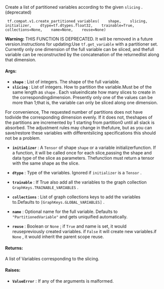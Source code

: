 Create a list of partitioned variables according to the given  `slicing` . (deprecated)

```
 tf.compat.v1.create_partitioned_variables(    shape,    slicing,    initializer,    dtype=tf.dtypes.float32,    trainable=True,    collections=None,    name=None,    reuse=None) 
```


**Warning:**  THIS FUNCTION IS DEPRECATED. It will be removed in a future version.Instructions for updating:Use  `tf.get_variable`  with a partitioner set.
Currently only one dimension of the full variable can be sliced, and thefull variable can be reconstructed by the concatenation of the returnedlist along that dimension.

#### Args:
- **`shape`** : List of integers.  The shape of the full variable.
- **`slicing`** : List of integers.  How to partition the variable.Must be of the same length as  `shape` .  Each valueindicate how many slices to create in the correspondingdimension.  Presently only one of the values can be more than 1;that is, the variable can only be sliced along one dimension.

For convenience, The requested number of partitions does not have todivide the corresponding dimension evenly.  If it does not, theshapes of the partitions are incremented by 1 starting from partition0 until all slack is absorbed.  The adjustment rules may change in thefuture, but as you can save/restore these variables with differentslicing specifications this should not be a problem.


- **`initializer`** : A  `Tensor`  of shape  `shape`  or a variable initializerfunction.  If a function, it will be called once for each slice,passing the shape and data type of the slice as parameters.  Thefunction must return a tensor with the same shape as the slice.


- **`dtype`** : Type of the variables. Ignored if  `initializer`  is a  `Tensor` .


- **`trainable`** : If True also add all the variables to the graph collection `GraphKeys.TRAINABLE_VARIABLES` .


- **`collections`** : List of graph collections keys to add the variables to.Defaults to  `[GraphKeys.GLOBAL_VARIABLES]` .


- **`name`** : Optional name for the full variable.  Defaults to `"PartitionedVariable"`  and gets uniquified automatically.


- **`reuse`** : Boolean or  `None` ; if  `True`  and name is set, it would reusepreviously created variables. if  `False`  it will create new variables.if  `None` , it would inherit the parent scope reuse.


#### Returns:
A list of Variables corresponding to the slicing.

#### Raises:
- **`ValueError`** : If any of the arguments is malformed.
